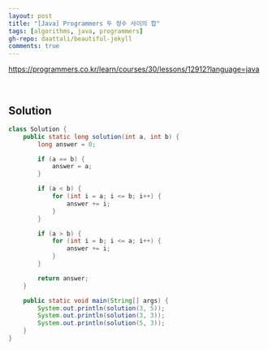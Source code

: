 ```yaml
---
layout: post
title: "[Java] Programmers 두 정수 사이의 합"
tags: [algorithms, java, programmers]
gh-repo: daattali/beautiful-jekyll
comments: true
---
```


<https://programmers.co.kr/learn/courses/30/lessons/12912?language=java>

<br>


## Solution

```java
class Solution {
    public static long solution(int a, int b) {
        long answer = 0;

        if (a == b) {
            answer = a;
        }

        if (a < b) {
            for (int i = a; i <= b; i++) {
                answer += i;
            }
        }

        if (a > b) {
            for (int i = b; i <= a; i++) {
                answer += i;
            }
        }

        return answer;
    }

    public static void main(String[] args) {
        System.out.println(solution(3, 5));
        System.out.println(solution(3, 3));
        System.out.println(solution(5, 3));
    }
}
```
<!-- <br>

## Another Solution

```java

```  -->
